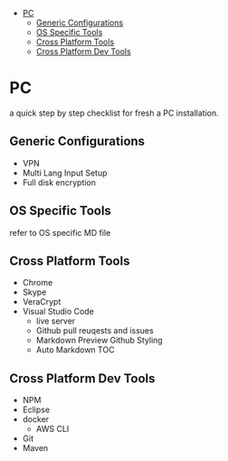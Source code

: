 
<!-- TOC -->

- [PC](#pc)
    - [Generic Configurations](#generic-configurations)
    - [OS Specific Tools](#os-specific-tools)
    - [Cross Platform Tools](#cross-platform-tools)
    - [Cross Platform Dev Tools](#cross-platform-dev-tools)

<!-- /TOC -->
# PC 

a quick step by step checklist for fresh a PC installation.

## Generic Configurations
* VPN
* Multi Lang Input Setup
* Full disk encryption

## OS Specific Tools
refer to OS specific MD file

## Cross Platform Tools
* Chrome
* Skype
* VeraCrypt
* Visual Studio Code
    * live server
    * Github pull reuqests and issues
    * Markdown Preview Github Styling
    * Auto Markdown TOC


## Cross Platform Dev Tools

* NPM
* Eclipse
* docker
    * AWS CLI
* Git
* Maven


